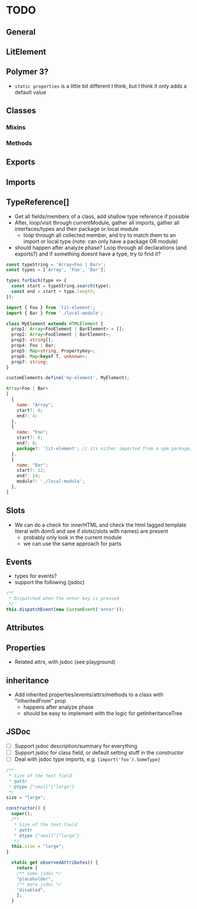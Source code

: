 # TODO

## General

## LitElement

## Polymer 3?

- `static properties` is a little bit different I think, but I think it only adds a default value

## Classes

### Mixins

### Methods

## Exports

## Imports

## TypeReference[]

- Get all fields/members of a class, add shallow type reference if possible
- After, loop/visit through currentModule, gather all imports, gather all interfaces/types and their package or local module
  - loop through all collected member, and try to match them to an import or local type (note: can only have a package OR module)
- should happen after analyze phase? Loop through all declarations (and exports?) and if something doesnt have a type, try to find it?

```js
const typeString = 'Array<Foo | Bar>';
const types = ['Array', 'Foo', 'Bar'];

types.forEach(type => {
  const start = typeString.search(type);
  const end = start + type.length;
});
```

```ts
import { Foo } from 'lit-element';
import { Bar } from './local-module';

class MyElement extends HTMLElement {
  prop1: Array<FooElement | BarElement> = [];
  prop2: Array<FooElement | BarElement>;
  prop3: string[];
  prop4: Foo | Bar;
  prop5: Map<string, PropertyKey>;
  prop6: Map<keyof T, unknown>;
  prop7: string;
}

customElements.define('my-element', MyElement);
```

```js
Array<Foo | Bar>
[
  {
    name: "Array";
    start?: 0;
    end?: 4;
  },
  {
    name: "Foo";
    start?: 6;
    end?: 8;
    package?: 'lit-element'; // its either imported from a npm package, or a local module
  },
  {
    name: "Bar";
    start?: 12;
    end?: 14;
    module?: './local-module';
  },
]
```

## Slots

- We can do a check for innerHTML and check the html tagged template literal with dom5 and see if slots(/slots with names) are present
  - probably only look in the current module
  - we can use the same approach for parts

## Events

- types for events?
- support the following (jsdoc)

```js
/**
 * Dispatched when the enter key is pressed
 */
this.dispatchEvent(new CustomEvent('enter'));
```

## Attributes

## Properties

- Related attrs, with jsdoc (see playground)

## inheritance

- Add inherited properties/events/attrs/methods to a class with "inheritedFrom" prop
  - happens after analyze phase
  - should be easy to implement with the logic for getInheritanceTree

## JSDoc

- [ ] Support jsdoc description/summary for everything
- [ ] Support jsdoc for class field, or default setting stuff in the constructor
- [ ] Deal with jsdoc type imports, e.g. `{import('foo').SomeType}`

```js
/**
 * Size of the text field
 * @attr
 * @type {"small"|"large"}
 */
size = "large";

constructor() {
  super();
  /**
   * Size of the text field
   * @attr
   * @type {"small"|"large"}
   */
  this.size = "large";
}
```

```js
  static get observedAttributes() {
    return [
    /** some jsdoc */
    "placeholder",
    /** more jsdoc */
    "disabled",
    ];
  }
```
